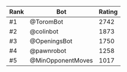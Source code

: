 Rank|Bot|Rating
---|---|---
#1|@ToromBot|2742
#2|@colinbot|1873
#3|@OpeningsBot|1750
#4|@pawnrobot|1258
#5|@MinOpponentMoves|1017
